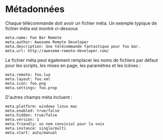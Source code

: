 # Métadonnées

Chaque télécommande doit avoir un fichier méta. Un exemple typique de fichier méta est montré ci-dessous

	meta.name: Foo Bar Remote
	meta.author: Awesome Remote Developer
	meta.description: Une télécommande fantastique pour foo bar.
	meta.url: http://awesome-remote-developer.com/

Le fichier méta peut également remplacer les noms de fichiers par défaut pour les scripts, les mises en page, les paramètres et les icônes :

	meta.remote: foo.lua
	meta.layout: foo.xml
	meta.icon: foo.png
	meta.settings: foo.prop

D'autres champs méta incluent :

	meta.platform: windows linux mac
	meta.enabled: true/false
	meta.hidden: true/false
	meta.version: 1
	meta.friendly: un nom convivial pour la voix
	meta.instance: single/multi
	meta.start: auto/manual
